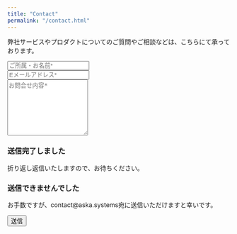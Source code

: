 ```yaml
---
title: "Contact"
permalink: "/contact.html"
---
```


<form id="googleform" method="post" action="https://docs.google.com/forms/u/1/d/e/1FAIpQLSe8tkQdzpM7D1Y1L1PsNR6_p7u7dJh3XIrrUQOBei-WXgwj2w/formResponse">    
<p>弊社サービスやプロダクトについてのご質問やご相談などは、こちらにて承っております。</p>
<!-- <p class="mb-4">Please send your message to {{site.name}}. We will reply as soon as possible!</p> -->
<div class="form-group row">
<div class="col-md-6">
<input class="form-control" type="text" id="name" name="entry.571957993" placeholder="ご所属・お名前*" required>
</div>
<div class="col-md-6">
<input class="form-control" type="email" id="email" name="entry.339748413" placeholder="Eメールアドレス*" required>
</div>
</div>
<textarea rows="8" class="form-control mb-3" id="message" name="entry.1890939504" placeholder="お問合せ内容*" required></textarea>    

<div class="success-message">
	<h3 class="mb-4 text-primary"><i class="fa fa-check"></i> 送信完了しました</h3>
	<p>折り返し返信いたしますので、お待ちください。</p>
</div>
<div class="failure-message">
	<h3 class="mb-4 text-danger">送信できませんでした</h3>
	<p>お手数ですが、contact@aska.systems宛に送信いただけますと幸いです。</p>
</div>

<input class="btn btn-success" type="submit" value="送信">
</form>


<script>
$(document).ready(function () {

      $('#googleform').submit(function (event) {
        var formData = $('#googleform').serialize();
        $.ajax({
          url: "https://docs.google.com/forms/u/1/d/e/1FAIpQLSe8tkQdzpM7D1Y1L1PsNR6_p7u7dJh3XIrrUQOBei-WXgwj2w/formResponse",
          data: formData,
          type: "POST",
          dataType: "xml",
          statusCode: {
            0: function () {
              $(".success-message").slideDown();
              $(".btn-submit").fadeOut();
              //window.location.href = "thanks.html";
            },
            200: function () {
              $(".failure-message").slideDown();
            }
          }
        });
        event.preventDefault();
      });

    });
</script>
